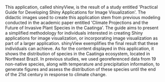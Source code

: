 This application, called shinyView, is the result of a study entitled 'Practical Guide for Developing Shiny Applications for Image Visualization'. 
The didactic images used to create this application stem from previous modeling conducted in the academic paper entitled 'Climate Projections and the Future of Invasive Plant Species in the Caatinga'. The guide aims to present a simplified methodology for individuals interested in creating Shiny applications for image visualization, or incorporating image visualization as part of a larger application. 
shinyView exemplifies the final result that these individuals can achieve. As for the content displayed in this application, it shows the distribution of species in the Caatinga ecosystem, located in Northeast Brazil. 
In previous studies, we used georeferenced data from 19 non-native species, along with temperature and precipitation information, to generate figures and assess the distribution of these species until the end of the 21st century in response to climate change.
